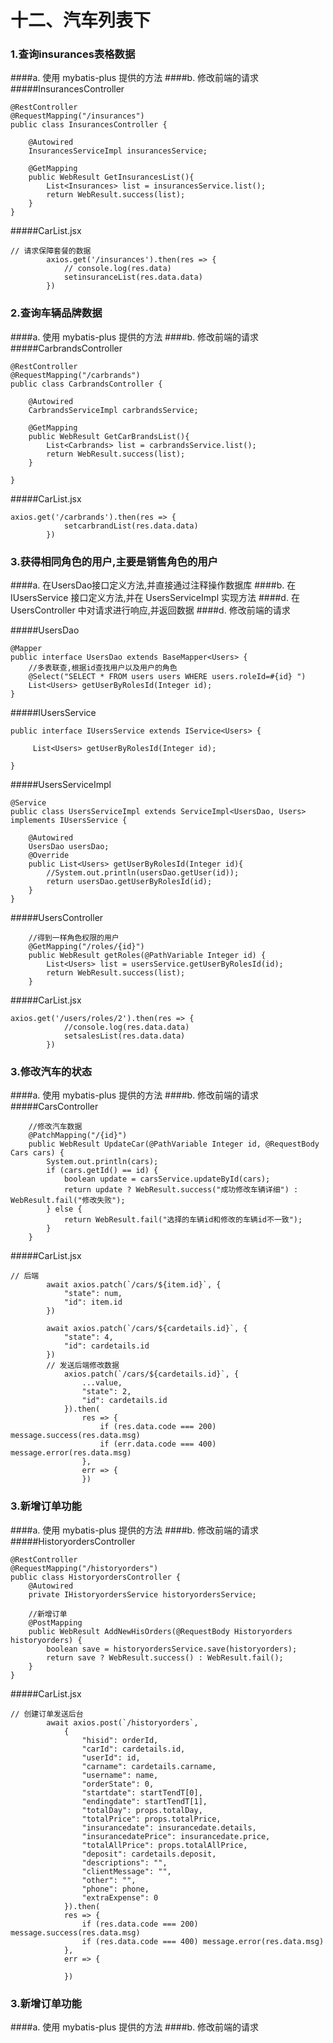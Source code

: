 # 十二、汽车列表下

### 1.查询insurances表格数据
####a. 使用 mybatis-plus 提供的方法
####b. 修改前端的请求
#####InsurancesController
```
@RestController
@RequestMapping("/insurances")
public class InsurancesController {

    @Autowired
    InsurancesServiceImpl insurancesService;

    @GetMapping
    public WebResult GetInsurancesList(){
        List<Insurances> list = insurancesService.list();
        return WebResult.success(list);
    }
}
```
#####CarList.jsx
```
// 请求保障套餐的数据
        axios.get('/insurances').then(res => {
            // console.log(res.data)
            setinsuranceList(res.data.data)
        })
```
### 2.查询车辆品牌数据
####a. 使用 mybatis-plus 提供的方法
####b. 修改前端的请求
#####CarbrandsController
```
@RestController
@RequestMapping("/carbrands")
public class CarbrandsController {

    @Autowired
    CarbrandsServiceImpl carbrandsService;

    @GetMapping
    public WebResult GetCarBrandsList(){
        List<Carbrands> list = carbrandsService.list();
        return WebResult.success(list);
    }

}
```
#####CarList.jsx
```
axios.get('/carbrands').then(res => {
            setcarbrandList(res.data.data)
        })
```

### 3.获得相同角色的用户,主要是销售角色的用户
####a. 在UsersDao接口定义方法,并直接通过注释操作数据库
####b. 在 IUsersService 接口定义方法,并在 UsersServiceImpl 实现方法
####d. 在 UsersController 中对请求进行响应,并返回数据
####d. 修改前端的请求

#####UsersDao
```
@Mapper
public interface UsersDao extends BaseMapper<Users> {
    //多表联查,根据id查找用户以及用户的角色
    @Select("SELECT * FROM users users WHERE users.roleId=#{id} ")
    List<Users> getUserByRolesId(Integer id);
}
```
#####IUsersService
```
public interface IUsersService extends IService<Users> {

     List<Users> getUserByRolesId(Integer id);

}
```

#####UsersServiceImpl
```
@Service
public class UsersServiceImpl extends ServiceImpl<UsersDao, Users> implements IUsersService {

    @Autowired
    UsersDao usersDao;
    @Override
    public List<Users> getUserByRolesId(Integer id){
        //System.out.println(usersDao.getUser(id));
        return usersDao.getUserByRolesId(id);
    }
}
```
#####UsersController
```
    //得到一样角色权限的用户
    @GetMapping("/roles/{id}")
    public WebResult getRoles(@PathVariable Integer id) {
        List<Users> list = usersService.getUserByRolesId(id);
        return WebResult.success(list);
    }
```

#####CarList.jsx
```
axios.get('/users/roles/2').then(res => {
            //console.log(res.data.data)
            setsalesList(res.data.data)
        })
```
### 3.修改汽车的状态
####a. 使用 mybatis-plus 提供的方法
####b. 修改前端的请求
#####CarsController
```
    //修改汽车数据
    @PatchMapping("/{id}")
    public WebResult UpdateCar(@PathVariable Integer id, @RequestBody Cars cars) {
        System.out.println(cars);
        if (cars.getId() == id) {
            boolean update = carsService.updateById(cars);
            return update ? WebResult.success("成功修改车辆详细") : WebResult.fail("修改失败");
        } else {
            return WebResult.fail("选择的车辆id和修改的车辆id不一致");
        }
    }
```
#####CarList.jsx
```
// 后端
        await axios.patch(`/cars/${item.id}`, {
            "state": num,
            "id": item.id
        })
        
        await axios.patch(`/cars/${cardetails.id}`, {
            "state": 4,
            "id": cardetails.id
        })
        // 发送后端修改数据
            axios.patch(`/cars/${cardetails.id}`, {
                ...value,
                "state": 2,
                "id": cardetails.id
            }).then(
                res => {
                    if (res.data.code === 200) message.success(res.data.msg)
                    if (err.data.code === 400) message.error(res.data.msg)
                },
                err => {
                })
```

### 3.新增订单功能
####a. 使用 mybatis-plus 提供的方法
####b. 修改前端的请求
#####HistoryordersController
```
@RestController
@RequestMapping("/historyorders")
public class HistoryordersController {
    @Autowired
    private IHistoryordersService historyordersService;

    //新增订单
    @PostMapping
    public WebResult AddNewHisOrders(@RequestBody Historyorders historyorders) {
        boolean save = historyordersService.save(historyorders);
        return save ? WebResult.success() : WebResult.fail();
    }
}
```

#####CarList.jsx
```
// 创建订单发送后台
        await axios.post(`/historyorders`,
            {
                "hisid": orderId,
                "carId": cardetails.id,
                "userId": id,
                "carname": cardetails.carname,
                "username": name,
                "orderState": 0,
                "startdate": startTendT[0],
                "endingdate": startTendT[1],
                "totalDay": props.totalDay,
                "totalPrice": props.totalPrice,
                "insurancedate": insurancedate.details,
                "insurancedatePrice": insurancedate.price,
                "totalAllPrice": props.totalAllPrice,
                "deposit": cardetails.deposit,
                "descriptions": "",
                "clientMessage": "",
                "other": "",
                "phone": phone,
                "extraExpense": 0
            }).then(
            res => {
                if (res.data.code === 200) message.success(res.data.msg)
                if (res.data.code === 400) message.error(res.data.msg)
            },
            err => {

            })
```
### 3.新增订单功能
####a. 使用 mybatis-plus 提供的方法
####b. 修改前端的请求